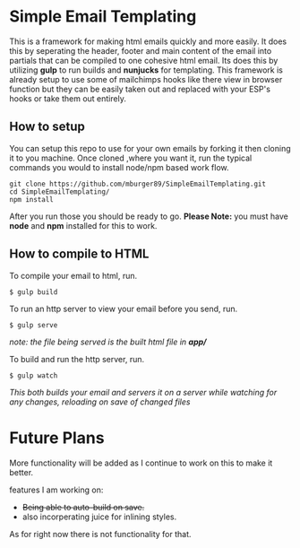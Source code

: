# Simple Email Templating

This is a framework for making html emails quickly and more easily. It does this by seperating the header, footer and main content of the email into partials that can be compiled to one cohesive html email. Its does this by utilizing **gulp** to run builds and **nunjucks** for templating. This framework is already setup to use some of mailchimps hooks like there view in browser function but they can be easily taken out and replaced with your ESP's hooks or take them out entirely. 

## How to setup
You can setup this repo to use for your own emails by forking it then cloning it to you machine. Once cloned ,where you want it, run the typical commands you would to install node/npm based work flow. 

```
git clone https://github.com/mburger89/SimpleEmailTemplating.git
cd SimpleEmailTemplating/
npm install
```
After you run those you should be ready to go. **Please Note:** you must have **node** and **npm** installed for this to work. 

## How to compile to HTML

To compile your email to html, run. 


``` $ gulp build ```


To run an http server to view your email before you send, run. 


``` $ gulp serve ```

*note: the file being served is the built html file in **app/***

To build and run the http server, run.

```$ gulp watch ```

*This both builds your email and servers it on a server while watching for any changes, reloading on save of changed files*

# Future Plans
More functionality will be added as I continue to work on this to make it better.


features I am working on:
* ~~Being able to auto-build on save.~~
* also incorperating juice for inlining styles. 

As for right now there is not functionality for that. 
